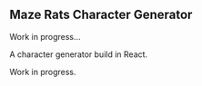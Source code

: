 ## Maze Rats Character Generator

Work in progress...

A character generator build in React.

Work in progress.

